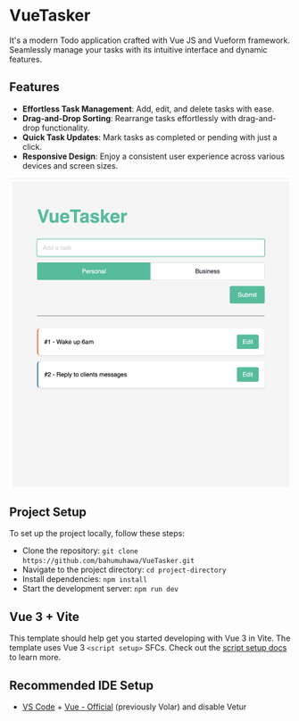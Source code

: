 # VueTasker

It's a modern Todo application crafted with Vue JS and Vueform framework. Seamlessly manage your tasks with its intuitive interface and dynamic features.

## Features

- **Effortless Task Management**: Add, edit, and delete tasks with ease.
- **Drag-and-Drop Sorting**: Rearrange tasks effortlessly with drag-and-drop functionality.
- **Quick Task Updates**: Mark tasks as completed or pending with just a click.
- **Responsive Design**: Enjoy a consistent user experience across various devices and screen sizes.

 ![VueTasker](vuetasker.png)

## Project Setup

To set up the project locally, follow these steps:

- Clone the repository: `git clone https://github.com/bahumuhawa/VueTasker.git`
- Navigate to the project directory: `cd project-directory`
- Install dependencies: `npm install`
- Start the development server: `npm run dev`

## Vue 3 + Vite

This template should help get you started developing with Vue 3 in Vite. The template uses Vue 3 `<script setup>` SFCs. Check out the [script setup docs](https://v3.vuejs.org/api/sfc-script-setup.html#sfc-script-setup) to learn more.

## Recommended IDE Setup

- [VS Code](https://code.visualstudio.com/) + [Vue - Official](https://marketplace.visualstudio.com/items?itemName=Vue.volar) (previously Volar) and disable Vetur

